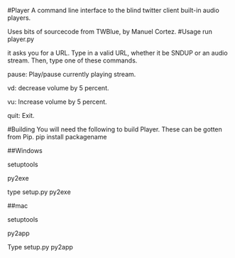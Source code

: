 #Player
A command line interface to the blind twitter client built-in audio players.

Uses bits of sourcecode from TWBlue, by Manuel Cortez.
#Usage
run player.py

it asks you for a URL. Type in a valid URL, whether it be SNDUP or an audio stream.
Then, type one of these commands.

pause: Play/pause currently playing stream.

vd: decrease volume by 5 percent.

vu: Increase volume by 5 percent.

quit: Exit.

#Building
You will need the following to build Player. These can be gotten from Pip. pip install packagename

##Windows

setuptools

py2exe

type setup.py py2exe

##mac

setuptools

py2app

Type setup.py py2app